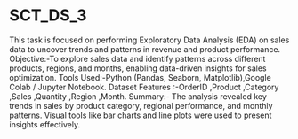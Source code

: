 # SCT_DS_3
This task is focused on performing Exploratory Data Analysis (EDA) on sales data to uncover trends and patterns in revenue and product performance.
Objective:-To explore sales data and identify patterns across different products, regions, and months, enabling data-driven insights for sales optimization.
Tools Used:-Python (Pandas, Seaborn, Matplotlib),Google Colab / Jupyter Notebook.
 Dataset Features :-OrderID ,Product ,Category ,Sales ,Quantity ,Region ,Month. Summary:- The analysis revealed key trends in sales by product category, regional performance, and monthly patterns. Visual tools like bar charts and line plots were used to present insights effectively.
